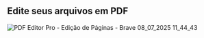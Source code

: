 ## Edite seus arquivos em PDF
![PDF Editor Pro - Edição de Páginas - Brave 08_07_2025 11_44_43](https://github.com/user-attachments/assets/b0e18be6-a18a-43d0-835b-0454e973ce65)
